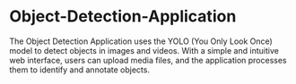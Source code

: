 # Object-Detection-Application
The Object Detection Application uses the YOLO (You Only Look Once) model to detect objects in images and videos. With a simple and intuitive web interface, users can upload media files, and the application processes them to identify and annotate objects.
